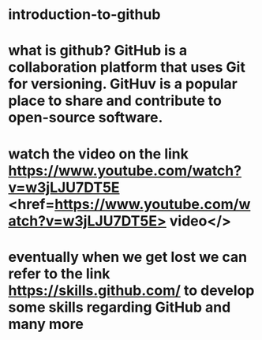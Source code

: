 # introduction-to-github
# what is github? GitHub is a collaboration platform that uses Git for versioning. GitHuv is a popular place to share and contribute to open-source software. 
# watch the video on the link https://www.youtube.com/watch?v=w3jLJU7DT5E <href=https://www.youtube.com/watch?v=w3jLJU7DT5E> video</>
# eventually when we get lost we can refer to the link https://skills.github.com/  to develop some skills regarding GitHub and many more 
